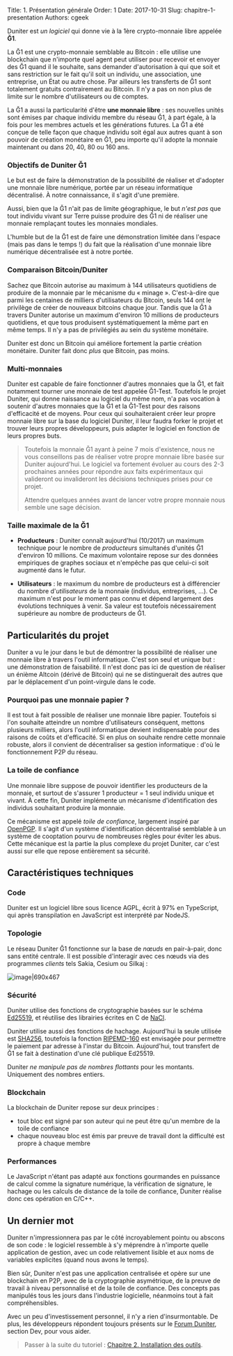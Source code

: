Title: 1. Présentation générale
Order: 1
Date: 2017-10-31
Slug: chapitre-1-presentation
Authors: cgeek

Duniter est *un logiciel* qui donne vie à la 1ère crypto-monnaie libre appelée **Ğ1**.

La Ğ1 est une crypto-monnaie semblable au Bitcoin : elle utilise une blockchain que n'importe quel agent peut utiliser pour recevoir et envoyer des Ğ1 quand il le souhaite, sans demander d'autorisation à qui que soit et sans restriction sur le fait qu'il soit un individu, une association, une entreprise, un État ou autre chose. Par ailleurs les transferts de Ğ1 sont totalement gratuits contrairement au Bitcoin. Il n'y a pas on non plus de limite sur le nombre d'utilisateurs ou de comptes.

La Ğ1 a aussi la particularité d'être **une monnaie libre** : ses nouvelles unités sont émises par chaque individu membre du réseau Ğ1, à part égale, à la fois pour les membres actuels et les générations futures. La Ğ1 a été conçue de telle façon que chaque individu soit égal aux autres quant à son pouvoir de création monétaire en Ğ1, peu importe qu'il adopte la monnaie maintenant ou dans 20, 40, 80 ou 160 ans.

### Objectifs de Duniter Ğ1

Le but est de faire la démonstration de la possibilité de réaliser et d'adopter une monnaie libre numérique, portée par un réseau informatique décentralisé. À notre connaissance, il s'agit d'une première.

Aussi, bien que la Ğ1 n'ait pas de limite géographique, le but *n'est pas* que tout individu vivant sur Terre puisse produire des Ğ1 ni de réaliser une monnaie remplaçant toutes les monnaies mondiales.

L'humble but de la Ğ1 est de faire une démonstration limitée dans l'espace (mais pas dans le temps !) du fait que la réalisation d'une monnaie libre numérique décentralisée est à notre portée.

### Comparaison Bitcoin/Duniter

Sachez que Bitcoin autorise au maximum à 144 utilisateurs quotidiens de produire de la monnaie par le mécanisme du « minage ». C'est-à-dire que parmi les centaines de milliers d'utilisateurs du Bitcoin, seuls 144 ont le privilège de créer de nouveaux bitcoins chaque jour. Tandis que la Ğ1 à travers Duniter autorise un maximum d'environ 10 millions de producteurs quotidiens, et que tous produisent systématiquement la même part en même temps. Il n'y a pas de privilégiés au sein du système monétaire.

Duniter est donc un Bitcoin qui améliore fortement la partie création monétaire. Duniter fait donc *plus* que Bitcoin, pas moins.

### Multi-monnaies

Duniter est capable de faire fonctionner d'autres monnaies que la Ğ1, et fait notamment tourner une monnaie de test appelée Ğ1-Test. Toutefois le projet Duniter, qui donne naissance au logiciel du même nom, n'a pas vocation à soutenir d'autres monnaies que la Ğ1 et la Ğ1-Test pour des raisons d'efficacité et de moyens. Pour ceux qui souhaiteraient créer leur propre monnaie libre sur la base du logiciel Duniter, il leur faudra forker le projet et trouver leurs propres développeurs, puis adapter le logiciel en fonction de leurs propres buts.

> Toutefois la monnaie Ğ1 ayant à peine 7 mois d'existence, nous ne vous conseillons pas de réaliser votre propre monnaie libre basée sur Duniter aujourd'hui. Le logiciel va fortement évoluer au cours des 2-3 prochaines années pour répondre aux faits expérimentaux qui valideront ou invalideront les décisions techniques prises pour ce projet.
>
> Attendre quelques années avant de lancer votre propre monnaie nous semble une sage décision.

### Taille maximale de la Ğ1

* **Producteurs** : Duniter connaît aujourd'hui (10/2017) un maximum technique pour le nombre de *producteurs* simultanés d'unités Ğ1 d'environ 10 millions. Ce maximum volontaire repose sur des données empiriques de graphes sociaux et n'empêche pas que celui-ci soit augmenté dans le futur.

* **Utilisateurs** : le maximum du nombre de producteurs est à différencier du nombre d'*utilisateurs* de la monnaie (individus, entreprises, ...). Ce maximum n'est pour le moment pas connu et dépend largement des évolutions techniques à venir. Sa valeur est toutefois nécessairement supérieure au nombre de producteurs de Ğ1.

## Particularités du projet

Duniter a vu le jour dans le but de démontrer la possibilité de réaliser une monnaie libre à travers l'outil informatique. C'est son seul et unique but : une démonstration de faisabilité. Il n'est donc pas ici de question de réaliser un énième Altcoin (dérivé de Bitcoin) qui ne se distinguerait des autres que par le déplacement d'un point-virgule dans le code.

### Pourquoi pas une monnaie papier ?

Il est tout à fait possible de réaliser une monnaie libre papier. Toutefois si l'on souhaite atteindre un nombre d'utilisateurs conséquent, mettons plusieurs milliers, alors l'outil informatique devient indispensable pour des raisons de coûts et d'efficacité. Si en plus on souhaite rendre cette monnaie robuste, alors il convient de décentraliser sa gestion informatique : d'où le fonctionnement P2P du réseau.

### La toile de confiance

Une monnaie libre suppose de pouvoir identifier les producteurs de la monnaie, et surtout de s'assurer 1 producteur = 1 seul individu unique et vivant. À cette fin, Duniter implémente un mécanisme d'identification des individus souhaitant produire la monnaie.

Ce mécanisme est appelé *toile de confiance*, largement inspiré par [OpenPGP](https://fr.wikipedia.org/wiki/OpenPGP). Il s'agit d'un système d'identification décentralisé semblable à un système de cooptation pourvu de nombreuses règles pour éviter les abus. Cette mécanique est la partie la plus complexe du projet Duniter, car c'est aussi sur elle que repose entièrement sa sécurité.

## Caractéristiques techniques

### Code
Duniter est un logiciel libre sous licence AGPL, écrit à 97% en TypeScript, qui après transpilation en JavaScript est interprété par NodeJS.

### Topologie

Le réseau Duniter Ğ1 fonctionne sur la base de *nœuds* en pair-à-pair, donc sans entité centrale. Il est possible d'interagir avec ces nœuds via des programmes *clients* tels Sakia, Cesium ou Silkaj :

![image|690x467](/images/tuto-dev/topologie.png)

### Sécurité

Duniter utilise des fonctions de cryptographie basées sur le schéma [Ed25519](https://fr.wikipedia.org/wiki/EdDSA), et réutilise des librairies écrites en C de [NaCl](http://nacl.cr.yp.to/).

Duniter utilise aussi des fonctions de hachage. Aujourd'hui la seule utilisée est [SHA256](https://fr.wikipedia.org/wiki/SHA-2), toutefois la fonction [RIPEMD-160](https://fr.wikipedia.org/wiki/RIPEMD-160) est envisagée pour permettre le paiement par adresse à l'instar du Bitcoin. Aujourd'hui, tout transfert de Ğ1 se fait à destination d'une clé publique Ed25519.

Duniter *ne manipule pas de nombres flottants* pour les montants. Uniquement des nombres entiers.

### Blockchain

La blockchain de Duniter repose sur deux principes :

* tout bloc est signé par son auteur qui ne peut être qu'un membre de la toile de confiance
* chaque nouveau bloc est émis par preuve de travail dont la difficulté est propre à chaque membre

### Performances

Le JavaScript n'étant pas adapté aux fonctions gourmandes en puissance de calcul comme la signature numérique, la vérification de signature, le hachage ou les calculs de distance de la toile de confiance, Duniter réalise donc ces opération en C/C++.

## Un dernier mot

Duniter n'impressionnera pas par le côté incroyablement pointu ou abscons de son code : le logiciel ressemble à s'y méprendre à n'importe quelle application de gestion, avec un code relativement lisible et aux noms de variables explicites (quand nous avons le temps).

Bien sûr, Duniter n'est pas une application centralisée et opère sur une blockchain en P2P, avec de la cryptographie asymétrique, de la preuve de travail à niveau personnalisé et de la toile de confiance. Des concepts pas manipulés tous les jours dans l'industrie logicielle, néanmoins tout à fait compréhensibles.

Avec un peu d'investissement personnel, il n'y a rien d'insurmontable. De plus, les développeurs répondent toujours présents sur le [Forum Duniter](https://forum.duniter.org), section Dev, pour vous aider.

> Passer à la suite du tutoriel : [Chapitre 2. Installation des outils](../chapitre-2-outils).